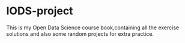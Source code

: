 # IODS-project
This is my Open Data Science course book,containing all the exercise solutions and also some random projects for extra practice.
